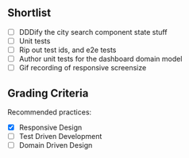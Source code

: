 ## Shortlist
- [ ] DDDify the city search component state stuff
- [ ] Unit tests
- [ ] Rip out test ids, and e2e tests
- [ ] Author unit tests for the dashboard domain model 
- [ ] Gif recording of responsive screensize

## Grading Criteria
Recommended practices:
- [x] Responsive Design
- [ ] Test Driven Development
- [ ] Domain Driven Design
